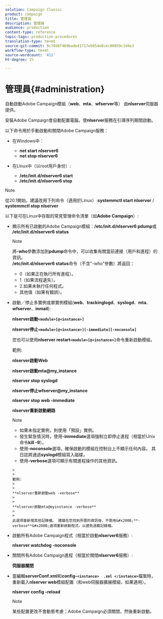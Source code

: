 ```yaml
---
solution: Campaign Classic
product: campaign
title: 管理員
description: 管理員
audience: production
content-type: reference
topic-tags: production-procedures
translation-type: tm+mt
source-git-commit: 9c78d8f469bade41717eb854e8cec00859c1d4e3
workflow-type: tm+mt
source-wordcount: '411'
ht-degree: 1%

---
```



# 管理員{#administration}

自動啟動Adobe Campaign模組（**web**、**mta**、**wfserver**&#x200B;等） 由&#x200B;**nlserver**&#x200B;伺服器提供。

安裝Adobe Campaign會自動配置電腦，使&#x200B;**nlserver**&#x200B;服務在引導序列期間啟動。

以下命令用於手動啟動和關閉Adobe Campaign服務：

* 在Windows中：

   * **net start nlserver6**
   * **net stop nlserver6**

* 在Linux中（以root用戶身份）:

   * **/etc/init.d/nlserver6 start**
   * **/etc/init.d/nlserver6 stop**

>[!NOTE]
>
>從20.1開始，建議改用下列命令（適用於Linux）:**systemmctl start nlserver** / **systemmctl stop nlserver**

以下是可在Linux中存取的常見管理命令清單（如&#x200B;**Adobe Campaign**）:

* 顯示所有已啟動的Adobe Campaign模組：**/etc/init.d/nlserver6 pdump**&#x200B;或&#x200B;**/etc/init.d/nlserver6 status**

   >[!NOTE]
   >
   >將&#x200B;**-who**&#x200B;參數添加到&#x200B;**pdump**&#x200B;命令中，可以收集有關當前連接（用戶和進程）的資訊。\
   >**/etc/init.d/nlserver6 status**&#x200B;命令（不含&quot;-who&quot;參數）將返回：
   >
   >    * 0（如果正在執行所有進程）。
   >    * 1（如果流程遺失）。
   >    * 2.如果未執行任何程式。
   >    * 其他值（如果有錯誤）。


* 啟動／停止多實例或單實例模組(**web**、**trackinglogd**、**syslogd**、**mta**、**wfserver**、**inmail**):

   **nlserver啟動`<module>[@<instance>]`**

   **nlserver停止`<module>[@<instance>][-immediate][-noconsole]`**

   您也可以使用&#x200B;**nlserver restart`<module>[@<instance>]`**&#x200B;命令重新啟動模組。

   範例:

   **nlserver啟動Web**

   **nlserver啟動mta@my_instance**

   **nlserver stop syslogd**

   **nlserver停止wfserver@my_instance**

   **nlserver stop web -immediate**

   **nlserver重新啟動網路**

   >[!NOTE]
   >
   >* 如果未指定實例，則使用「預設」實例。
   >* 發生緊急情況時，使用&#x200B;**-immediate**&#x200B;選項強制立即停止進程（相當於Unix命令&#x200B;**kill -9**）。
   >* 使用&#x200B;**-noconsole**&#x200B;選項，確保啟動的模組在控制台上不顯示任何內容。 其日誌將通過&#x200B;**syslogd**&#x200B;模組寫入磁碟。
   >* 使用&#x200B;**-verbose**&#x200B;選項可顯示有關進程操作的其他資訊。

      >
      >   
      範例:
      >
      >   
      **nlserver重新啟動web -verbose**
      >
      >   
      **nlserver啟動mta@myinstance -verbose**
      >
      >   
      此選項會新增其他記錄檔。 建議在您找到所需的資訊後，不使用&#x200B;**-verbose**&#x200B;選項重新啟動程式，以避免過載記錄檔。


* 啟動所有Adobe Campaign程式（相當於啟動&#x200B;**nlserver6**&#x200B;服務）:

   **nlserver watchdog -noconsole**

* 關閉所有Adobe Campaign進程（相當於關閉&#x200B;**nlserver6**&#x200B;服務）:

   **伺服器關閉**

* 當編輯&#x200B;**serverConf.xml**&#x200B;和&#x200B;**config-`<instance>  .xml </instance>`**&#x200B;檔案時，重新載入&#x200B;**nlserver web**&#x200B;模組配置（和web伺服器擴展模組，如果適用）。

   **nlserver config -reload**

   >[!NOTE]
   >
   >某些配置更改不會動態考慮；Adobe Campaign必須關閉，然後重新啟動。


